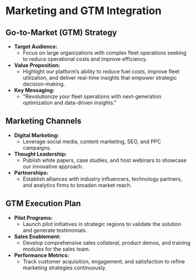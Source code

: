 # Marketing and GTM Integration

## Go-to-Market (GTM) Strategy
- **Target Audience:**  
  - Focus on large organizations with complex fleet operations seeking to reduce operational costs and improve efficiency.
- **Value Proposition:**  
  - Highlight our platform’s ability to reduce fuel costs, improve fleet utilization, and deliver real-time insights that empower strategic decision-making.
- **Key Messaging:**  
  - "Revolutionize your fleet operations with next-generation optimization and data-driven insights."

## Marketing Channels
- **Digital Marketing:**  
  - Leverage social media, content marketing, SEO, and PPC campaigns.
- **Thought Leadership:**  
  - Publish white papers, case studies, and host webinars to showcase our innovative approach.
- **Partnerships:**  
  - Establish alliances with industry influencers, technology partners, and analytics firms to broaden market reach.

## GTM Execution Plan
- **Pilot Programs:**  
  - Launch pilot initiatives in strategic regions to validate the solution and generate testimonials.
- **Sales Enablement:**  
  - Develop comprehensive sales collateral, product demos, and training modules for the sales team.
- **Performance Metrics:**  
  - Track customer acquisition, engagement, and satisfaction to refine marketing strategies continuously.
